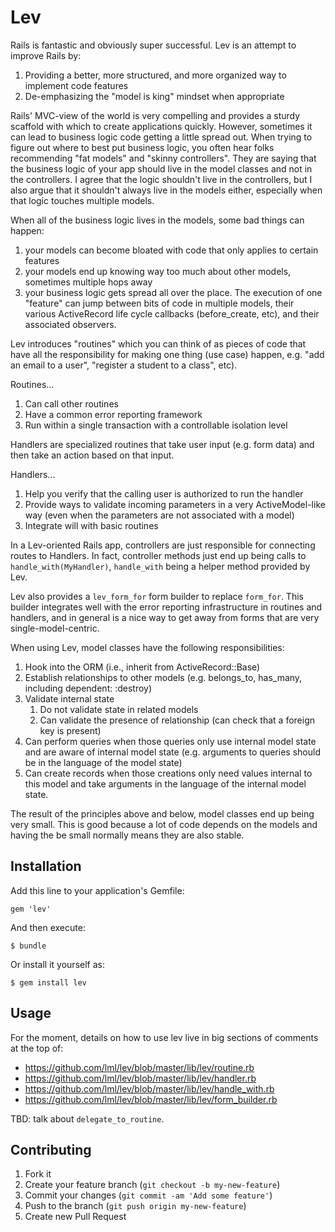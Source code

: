 # Lev

Rails is fantastic and obviously super successful.  Lev is an attempt to improve Rails by:

1. Providing a better, more structured, and more organized way to implement code features
2. De-emphasizing the "model is king" mindset when appropriate

Rails' MVC-view of the world is very compelling and provides a sturdy scaffold with which to create applications quickly.  However, sometimes it can lead to business logic code getting a little spread out.  When trying to figure out where to best put business logic, you often hear folks recommending "fat models" and "skinny controllers".  They are saying that the business logic of your app should live in the model classes and not in the controllers.  I agree that the logic shouldn't live in the controllers, but I also argue that it shouldn't always live in the models either, especially when that logic touches multiple models.

When all of the business logic lives in the models, some bad things can happen:

1. your models can become bloated with code that only applies to certain features
2. your models end up knowing way too much about other models, sometimes multiple hops away
3. your business logic gets spread all over the place.  The execution of one "feature" can jump between bits of code in multiple models, their various ActiveRecord life cycle callbacks (before_create, etc), and their associated observers.

Lev introduces "routines" which you can think of as pieces of code that have all the responsibility for making one thing (use case) happen, e.g. "add an email to a user", "register a student to a class", etc).  

Routines...

1. Can call other routines
2. Have a common error reporting framework
3. Run within a single transaction with a controllable isolation level

Handlers are specialized routines that take user input (e.g. form data) and then take an action based on that input.  

Handlers...

1. Help you verify that the calling user is authorized to run the handler
2. Provide ways to validate incoming parameters in a very ActiveModel-like way (even when the parameters are not associated with a model)
3. Integrate will with basic routines

In a Lev-oriented Rails app, controllers are just responsible for connecting routes to Handlers.  In fact, controller methods just end up being calls to ```handle_with(MyHandler)```, ```handle_with``` being a helper method provided by Lev.  

Lev also provides a ```lev_form_for``` form builder to replace ```form_for```.  This builder integrates well with the error reporting infrastructure in routines and handlers, and in general is a nice way to get away from forms that are very single-model-centric.

When using Lev, model classes have the following responsibilities:


1. Hook into the ORM (i.e., inherit from ActiveRecord::Base)
2. Establish relationships to other models (e.g. belongs_to, has_many, including dependent: :destroy)
3. Validate internal state
    1. Do not validate state in related models
    2. Can validate the presence of relationship (can check that a foreign key is present)
4. Can perform queries when those queries only use internal model state and are aware of internal model state (e.g. arguments to queries should be in the language of the model state)
5. Can create records when those creations only need values internal to this model and take arguments in the language of the internal model state.

The result of the principles above and below, model classes end up being very small.  This is good because a lot of code depends on the models and having the be small normally means they are also stable.

## Installation

Add this line to your application's Gemfile:

    gem 'lev'

And then execute:

    $ bundle

Or install it yourself as:

    $ gem install lev

## Usage

For the moment, details on how to use lev live in big sections of comments at the top of:

* https://github.com/lml/lev/blob/master/lib/lev/routine.rb
* https://github.com/lml/lev/blob/master/lib/lev/handler.rb
* https://github.com/lml/lev/blob/master/lib/lev/handle_with.rb
* https://github.com/lml/lev/blob/master/lib/lev/form_builder.rb

TBD: talk about ```delegate_to_routine```.

## Contributing

1. Fork it
2. Create your feature branch (`git checkout -b my-new-feature`)
3. Commit your changes (`git commit -am 'Add some feature'`)
4. Push to the branch (`git push origin my-new-feature`)
5. Create new Pull Request
